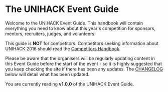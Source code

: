 # The UNIHACK Event Guide

Welcome to the UNIHACK Event Guide. This handbook will contain everything you need to know about this year's competition for sponsors, mentors, recruiters, judges, and volunteers.

This guide is **NOT** for competitors. Competitors seeking information about UNIHACK 2016 should read the [Competitors Handbook](http://handbook.unihack.net).

Please be aware that the organisers will be regularly updating content in this Event Guide before the start of the event - so it is highly suggested that you keep checking the site if there has been any updates. The [CHANGELOG](changelog.md) below will detail what has been updated.

You are currently reading **v1.0.0** of the UNIHACK Event Guide.
